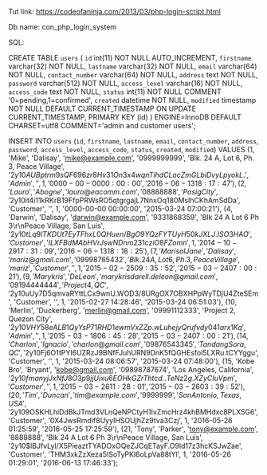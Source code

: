 Tut link: https://codeofaninja.com/2013/03/php-login-script.html

Db name: con_php_login_system

SQL:

CREATE TABLE `users` (
  `id` int(11) NOT NULL AUTO_INCREMENT,
  `firstname` varchar(32) NOT NULL,
  `lastname` varchar(32) NOT NULL,
  `email` varchar(64) NOT NULL,
  `contact_number` varchar(64) NOT NULL,
  `address` text NOT NULL,
  `password` varchar(512) NOT NULL,
  `access_level` varchar(16) NOT NULL,
  `access_code` text NOT NULL,
  `status` int(11) NOT NULL COMMENT '0=pending,1=confirmed',
  `created` datetime NOT NULL,
  `modified` timestamp NOT NULL DEFAULT CURRENT_TIMESTAMP ON UPDATE CURRENT_TIMESTAMP,
  PRIMARY KEY (id)
) ENGINE=InnoDB DEFAULT CHARSET=utf8 COMMENT='admin and customer users';

INSERT INTO `users` (`id`, `firstname`, `lastname`, `email`, `contact_number`, `address`, `password`, `access_level`, `access_code`, `status`, `created`, `modified`) VALUES
(1, 'Mike', 'Dalisay', 'mike@example.com', '0999999999', 'Blk. 24 A, Lot 6, Ph. 3, Peace Village', '$2y$10$AUBptrm9sQF696zr8Hv31On3x4wqnTihdCLocZmGLbiDvyLpyokL.', 'Admin', '', 1, '0000-00-00 00:00:00', '2016-06-13 18:17:47'),
(2, 'Lauro', 'Abogne', 'lauro@eacomm.com', '08888888', 'Pasig City', '$2y$10$it4i11kRKrB19FfpPRWsRO5qtgrgajL7NnxOq180MsIhCKhAmSdDa', 'Customer', '', 1, '0000-00-00 00:00:00', '2015-03-24 07:00:21'),
(4, 'Darwin', 'Dalisay', 'darwin@example.com', '9331868359', 'Blk 24 A Lot 6 Ph 3\r\nPeace Village, San Luis', '$2y$10$tLq9lTKDUt7EyTFhxL0QHuen/BgO9YQzFYTUyH50kJXLJ.ISO3HAO', 'Customer', 'ILXFBdMAbHVrJswNDnm231cziO8FZomn', 1, '2014-10-29 17:31:09', '2016-06-13 18:18:25'),
(7, 'Marisol Jane', 'Dalisay', 'mariz@gmail.com', '09998765432', 'Blk. 24 A, Lot 6, Ph. 3, Peace Village', 'mariz', 'Customer', '', 1, '2015-02-25 09:35:52', '2015-03-24 07:00:21'),
(9, 'Marykris', 'De Leon', 'marykrisdarell.deleon@gmail.com', '09194444444', 'Project 4, QC', '$2y$10$uUy7D5qmvaRYttLCx9wnU.WOD3/8URgOX7OBXHPpWyTDjU4ZteSEm', 'Customer', '', 1, '2015-02-27 14:28:46', '2015-03-24 06:51:03'),
(10, 'Merlin', 'Duckerberg', 'merlin@gmail.com', '09991112333', 'Project 2, Quezon City', '$2y$10$VHY58eALB1QyYsP71RHD1ewmVxZZp.wLuhejyQrufvdy041arx1Kq', 'Admin', '', 1, '2015-03-18 06:45:28', '2015-03-24 07:00:21'),
(14, 'Charlon', 'Ignacio', 'charlon@gmail.com', '09876543345', 'Tandang Sora, QC', '$2y$10$Fj6O1tPYI6UZRzJ9BNfFJuhURN9DnK5fQGHEsfol5LXRu.tCYYggu', 'Customer', '', 1, '2015-03-24 08:06:57', '2015-03-24 07:48:00'),
(15, 'Kobe Bro', 'Bryant', 'kobe@gmail.com', '09898787674', 'Los Angeles, California', '$2y$10$fmanyjJxNfJ8O3p9jjUixu6EOHkGZrThtcd..TeNz2g.XZyCIuVpm', 'Customer', '', 1, '2015-03-26 11:28:01', '2015-03-26 03:39:52'),
(20, 'Tim', 'Duncan', 'tim@example.com', '9999999', 'San Antonio, Texas, USA', '$2y$10$9OSKHLhiDdBkJTmd3VLnQeNPCtyH1IvZmcHrz4khBMHdxc8PLX5G6', 'Customer', '0X4JwsRmdif8UyyIHSOUjhZz9tva3Czj', 1, '2016-05-26 01:25:59', '2016-05-25 17:25:59'),
(21, 'Tony', 'Parker', 'tony@example.com', '8888888', 'Blk 24 A Lot 6 Ph 3\r\nPeace Village, San Luis', '$2y$10$lBJfvLyl/X5PieaztTYADOxOQeZJCqETayF.O9ld17z3hcKSJwZae', 'Customer', 'THM3xkZzXeza5ISoTyPKl6oLpVa88tYl', 1, '2016-05-26 01:29:01', '2016-06-13 17:46:33');